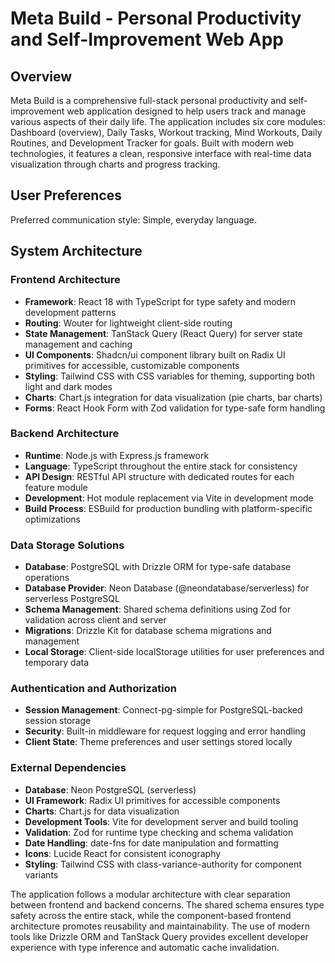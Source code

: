 # Meta Build - Personal Productivity and Self-Improvement Web App

## Overview

Meta Build is a comprehensive full-stack personal productivity and self-improvement web application designed to help users track and manage various aspects of their daily life. The application includes six core modules: Dashboard (overview), Daily Tasks, Workout tracking, Mind Workouts, Daily Routines, and Development Tracker for goals. Built with modern web technologies, it features a clean, responsive interface with real-time data visualization through charts and progress tracking.

## User Preferences

Preferred communication style: Simple, everyday language.

## System Architecture

### Frontend Architecture
- **Framework**: React 18 with TypeScript for type safety and modern development patterns
- **Routing**: Wouter for lightweight client-side routing
- **State Management**: TanStack Query (React Query) for server state management and caching
- **UI Components**: Shadcn/ui component library built on Radix UI primitives for accessible, customizable components
- **Styling**: Tailwind CSS with CSS variables for theming, supporting both light and dark modes
- **Charts**: Chart.js integration for data visualization (pie charts, bar charts)
- **Forms**: React Hook Form with Zod validation for type-safe form handling

### Backend Architecture
- **Runtime**: Node.js with Express.js framework
- **Language**: TypeScript throughout the entire stack for consistency
- **API Design**: RESTful API structure with dedicated routes for each feature module
- **Development**: Hot module replacement via Vite in development mode
- **Build Process**: ESBuild for production bundling with platform-specific optimizations

### Data Storage Solutions
- **Database**: PostgreSQL with Drizzle ORM for type-safe database operations
- **Database Provider**: Neon Database (@neondatabase/serverless) for serverless PostgreSQL
- **Schema Management**: Shared schema definitions using Zod for validation across client and server
- **Migrations**: Drizzle Kit for database schema migrations and management
- **Local Storage**: Client-side localStorage utilities for user preferences and temporary data

### Authentication and Authorization
- **Session Management**: Connect-pg-simple for PostgreSQL-backed session storage
- **Security**: Built-in middleware for request logging and error handling
- **Client State**: Theme preferences and user settings stored locally

### External Dependencies
- **Database**: Neon PostgreSQL (serverless)
- **UI Framework**: Radix UI primitives for accessible components
- **Charts**: Chart.js for data visualization
- **Development Tools**: Vite for development server and build tooling
- **Validation**: Zod for runtime type checking and schema validation
- **Date Handling**: date-fns for date manipulation and formatting
- **Icons**: Lucide React for consistent iconography
- **Styling**: Tailwind CSS with class-variance-authority for component variants

The application follows a modular architecture with clear separation between frontend and backend concerns. The shared schema ensures type safety across the entire stack, while the component-based frontend architecture promotes reusability and maintainability. The use of modern tools like Drizzle ORM and TanStack Query provides excellent developer experience with type inference and automatic cache invalidation.
